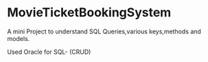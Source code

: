 # MovieTicketBookingSystem

A mini Project to understand SQL Queries,various keys,methods and models.

Used Oracle for SQL- (CRUD)

